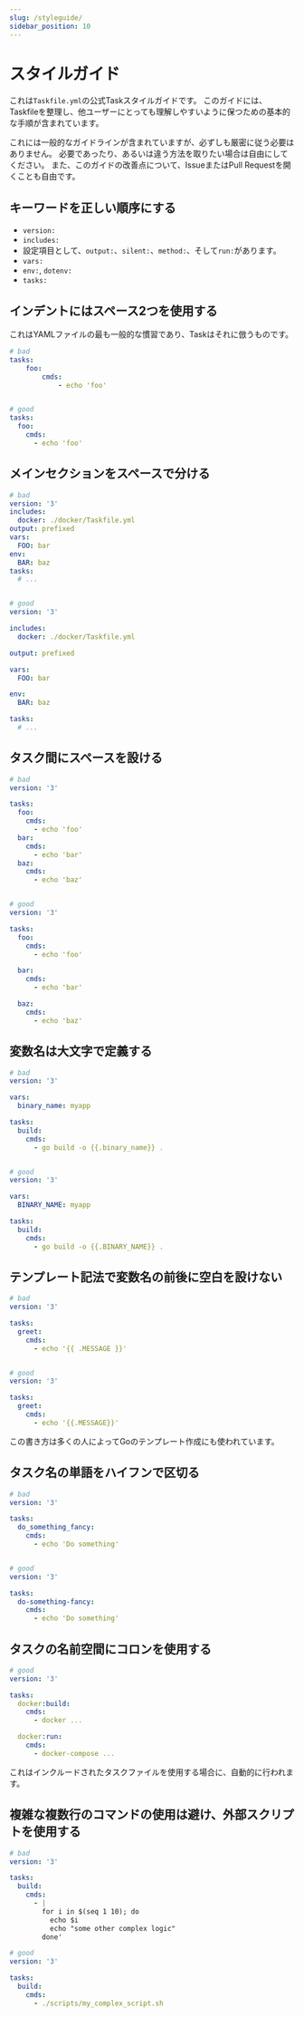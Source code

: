 ```yaml
---
slug: /styleguide/
sidebar_position: 10
---
```


# スタイルガイド

これは`Taskfile.yml`の公式Taskスタイルガイドです。 このガイドには、Taskfileを整理し、他ユーザーにとっても理解しやすいように保つための基本的な手順が含まれています。

これには一般的なガイドラインが含まれていますが、必ずしも厳密に従う必要はありません。 必要であったり、あるいは違う方法を取りたい場合は自由にしてください。 また、このガイドの改善点について、IssueまたはPull Requestを開くことも自由です。

## キーワードを正しい順序にする

- `version:`
- `includes:`
- 設定項目として、`output:`、`silent:`、`method:`、そして`run:`があります。
- `vars:`
- `env:`, `dotenv:`
- `tasks:`

## インデントにはスペース2つを使用する

これはYAMLファイルの最も一般的な慣習であり、Taskはそれに倣うものです。

```yaml
# bad
tasks:
    foo:
        cmds:
            - echo 'foo'


# good
tasks:
  foo:
    cmds:
      - echo 'foo'
```

## メインセクションをスペースで分ける

```yaml
# bad
version: '3'
includes:
  docker: ./docker/Taskfile.yml
output: prefixed
vars:
  FOO: bar
env:
  BAR: baz
tasks:
  # ...


# good
version: '3'

includes:
  docker: ./docker/Taskfile.yml

output: prefixed

vars:
  FOO: bar

env:
  BAR: baz

tasks:
  # ...
```

## タスク間にスペースを設ける

```yaml
# bad
version: '3'

tasks:
  foo:
    cmds:
      - echo 'foo'
  bar:
    cmds:
      - echo 'bar'
  baz:
    cmds:
      - echo 'baz'


# good
version: '3'

tasks:
  foo:
    cmds:
      - echo 'foo'

  bar:
    cmds:
      - echo 'bar'

  baz:
    cmds:
      - echo 'baz'
```

## 変数名は大文字で定義する

```yaml
# bad
version: '3'

vars:
  binary_name: myapp

tasks:
  build:
    cmds:
      - go build -o {{.binary_name}} .


# good
version: '3'

vars:
  BINARY_NAME: myapp

tasks:
  build:
    cmds:
      - go build -o {{.BINARY_NAME}} .
```

## テンプレート記法で変数名の前後に空白を設けない

```yaml
# bad
version: '3'

tasks:
  greet:
    cmds:
      - echo '{{ .MESSAGE }}'


# good
version: '3'

tasks:
  greet:
    cmds:
      - echo '{{.MESSAGE}}'
```

この書き方は多くの人によってGoのテンプレート作成にも使われています。

## タスク名の単語をハイフンで区切る

```yaml
# bad
version: '3'

tasks:
  do_something_fancy:
    cmds:
      - echo 'Do something'


# good
version: '3'

tasks:
  do-something-fancy:
    cmds:
      - echo 'Do something'
```

## タスクの名前空間にコロンを使用する

```yaml
# good
version: '3'

tasks:
  docker:build:
    cmds:
      - docker ...

  docker:run:
    cmds:
      - docker-compose ...
```

これはインクルードされたタスクファイルを使用する場合に、自動的に行われます。

## 複雑な複数行のコマンドの使用は避け、外部スクリプトを使用する

```yaml
# bad
version: '3'

tasks:
  build:
    cmds:
      - |
        for i in $(seq 1 10); do
          echo $i
          echo "some other complex logic"
        done'

# good
version: '3'

tasks:
  build:
    cmds:
      - ./scripts/my_complex_script.sh
```

